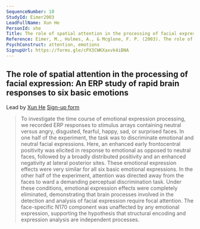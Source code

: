 ```yaml
---
SequenceNumber: 10
StudyId: Eimer2003
LeadFullName: Xun He
PersonId: xhe
Title: The role of spatial attention in the processing of facial expression: An ERP study of rapid brain responses to six basic emotions
Reference: Eimer, M., Holmes, A., & Mcglone, F. P. (2003). The role of spatial attention in the processing of facial expression: An ERP study of rapid brain responses to six basic emotions. Cognitive, Affective, & Behavioral Neuroscience, 3(2), 97–110. https://doi.org/10.3758/CABN.3.2.97
PsychConstruct: attention, emotions
SignupUrl: https://forms.gle/cPX3CWKXaxvk4iBNA
---
```


## The role of spatial attention in the processing of facial expression: An ERP study of rapid brain responses to six basic emotions

Lead by [Xun He](/people/xhe)
[Sign-up form](https://forms.gle/cPX3CWKXaxvk4iBNA)

> To investigate the time course of emotional expression processing, we recorded ERP responses to stimulus arrays containing neutral versus angry, disgusted, fearful, happy, sad, or surprised faces. In one half of the experiment, the task was to discriminate emotional and neutral facial expressions. Here, an enhanced early frontocentral positivity was elicited in response to emotional as opposed to neutral faces, followed by a broadly distributed positivity and an enhanced negativity at lateral posterior sites. These emotional expression effects were very similar for all six basic emotional expressions. In the other half of the experiment, attention was directed away from the faces to ward a demanding perceptual discrimination task. Under these conditions, emotional expression effects were completely eliminated, demonstrating that brain processes involved in the detection and analysis of facial expression require focal attention. The face-specific N170 component was unaffected by any emotional expression, supporting the hypothesis that structural encoding and expression analysis are independent processes.